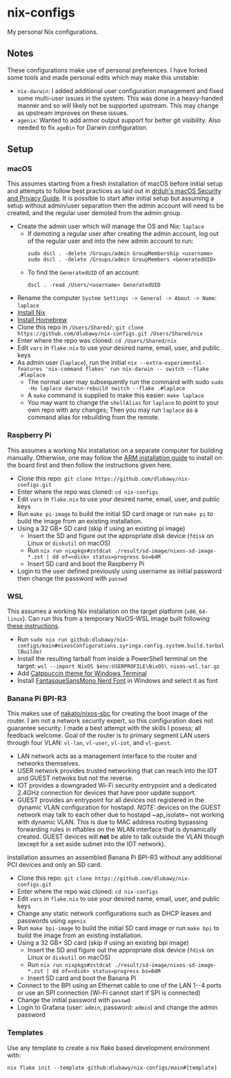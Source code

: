 # nix-configs
My personal Nix configurations.

## Notes
These configurations make use of personal preferences. I have forked some tools and made personal edits which may make this unstable:
* `nix-darwin`: I added additional user configuration management and fixed some multi-user issues in the system. This was done in a heavy-handed manner and so will likely not be supported upstream. This may change as upstream improves on these issues.
* `agenix`: Wanted to add armor output support for better git visibility. Also needed to fix `ageBin` for Darwin configuration.

## Setup
### macOS
This assumes starting from a fresh installation of macOS before initial setup and attempts to follow best practices as laid out in [drduh's macOS Security and Privacy Guide](https://github.com/drduh/macOS-Security-and-Privacy-Guide). It is possible to start after initial setup but assuming a setup without admin/user separation then the admin account will need to be created, and the regular user demoted from the admin group.

* Create the admin user which will manage the OS and Nix: `laplace`
  - If demoting a regular user after creating the admin account, log out of the regular user and into the new admin account to run:
    ```
    sudo dscl . -delete /Groups/admin GroupMembership <username>
    sudo dscl . -delete /Groups/admin GroupMembers <GeneratedUID>
    ```
  - To find the `GeneratedUID` of an account:
    ```
    dscl . -read /Users/<username> GeneratedUID
    ```
* Rename the computer `System Settings -> General -> About -> Name`: `laplace`
* [Install Nix](https://nix.dev/install-nix#install-nix)
* [Install Homebrew](https://brew.sh/)
* Clone this repo in `/Users/Shared/`: `git clone https://github.com/dlubawy/nix-configs.git /Users/Shared/nix`
* Enter where the repo was cloned: `cd /Users/Shared/nix`
* Edit `vars` in `flake.nix` to use your desired name, email, user, and public keys
* As admin user (`laplace`), run the initial `nix --extra-experimental-features 'nix-command flakes' run nix-darwin -- switch --flake .#laplace`
  - The normal user may subsequently run the command with sudo `sudo -Hu laplace darwin-rebuild switch --flake .#laplace`
  - A `make` command is supplied to make this easier: `make laplace`
  - You may want to change the `shellAlias` for `laplace` to point to your own repo with any changes;
    Then you may run `laplace` as a command alias for rebuilding from the remote.

### Raspberry Pi
This assumes a working Nix installation on a separate computer for building manually. Otherwise, one may follow the [ARM installation guide](https://nixos.wiki/wiki/NixOS_on_ARM#Installation) to install on the board first and then follow the instructions given here.

* Clone this repo: `git clone https://github.com/dlubawy/nix-configs.git`
* Enter where the repo was cloned: `cd nix-configs`
* Edit `vars` in `flake.nix` to use your desired name, email, user, and public keys
* Run `make pi-image` to build the initial SD card image or run `make pi` to build the image from an existing installation.
* Using a 32 GB+ SD card (skip if using an existing pi image)
  - Insert the SD and figure out the appropriate disk device (`fdisk` on Linux or `diskutil` on macOS)
  - Run `nix run nixpkgs#zstdcat ./result/sd-image/nixos-sd-image-*.zst | dd of=<disk> status=progress bs=64M`
  - Insert SD card and boot the Raspberry Pi
* Login to the user defined previously using username as initial password then change the password with `passwd`

### WSL
This assumes a working Nix installation on the target platform (`x86_64-linux`). Can run this from a temporary NixOS-WSL image built following [these instructions](https://nix-community.github.io/NixOS-WSL/install.html).

* Run `sudo nix run github:dlubawy/nix-configs/main#nixosConfigurations.syringa.config.system.build.tarballBuilder`
* Install the resulting tarball from inside a PowerShell terminal on the target: `wsl --import NixOS $env:USERPROFILE\NixOS\ nixos-wsl.tar.gz`
* Add [Catppuccin theme for Windows Terminal](https://github.com/catppuccin/windows-terminal/tree/main)
* Install [FantasqueSansMono Nerd Font](https://github.com/ryanoasis/nerd-fonts/releases) in Windows and select it as font

### Banana Pi BPI-R3
This makes use of [nakato/nixos-sbc](https://github.com/nakato/nixos-sbc) for creating the boot image of the router. I am not a network security expert, so this configuration does not guarantee security. I made a best attempt with the skills I posess; all feedback welcome. Goal of the router is to primary segment LAN users through four VLAN: `vl-lan`, `vl-user`, `vl-iot`, and `vl-guest`.

- LAN network acts as a management interface to the router and networks themselves.
- USER network provides trusted networking that can reach into the IOT and GUEST netwoks but not the reverse.
- IOT provides a downgraded Wi-Fi security entrypoint and a dedicated 2.4GHz connection for devices that have poor update support.
- GUEST provides an entrypoint for all devices not registered in the dynamic VLAN configuration for hostapd. *NOTE:* devices on the GUEST network may talk to each other due to hostapd ~ap_isolate~ not working with dynamic VLAN. This is due to MAC address routing bypassing forwarding rules in nftables on the WLAN interface that is dynamically created. GUEST devices will **not** be able to talk outside the VLAN though (except for a set aside subnet into the IOT network).

Installation assumes an assembled Banana Pi BPI-R3 without any additional PCI devices and only an SD card.

* Clone this repo: `git clone https://github.com/dlubawy/nix-configs.git`
* Enter where the repo was cloned: `cd nix-configs`
* Edit `vars` in `flake.nix` to use your desired name, email, user, and public keys
* Change any static network configurations such as DHCP leases and passwords using `agenix`
* Run `make bpi-image` to build the initial SD card image or run `make bpi` to build the image from an existing installation.
* Using a 32 GB+ SD card (skip if using an existing bpi image)
  - Insert the SD and figure out the appropriate disk device (`fdisk` on Linux or `diskutil` on macOS)
  - Run `nix run nixpkgs#zstdcat ./result/sd-image/nixos-sd-image-*.zst | dd of=<disk> status=progress bs=64M`
  - Insert SD card and boot the Banana Pi
* Connect to the BPI using an Ethernet cable to one of the LAN 1--4 ports or use an SPI connection (Wi-Fi cannot start if SPI is connected)
* Change the initial password with `passwd`
* Login to Grafana (user: `admin`, password: `admin`) and change the admin password

### Templates
Use any template to create a nix flake based development environment with:
```
nix flake init --template github:dlubawy/nix-configs/main#[template]
```
